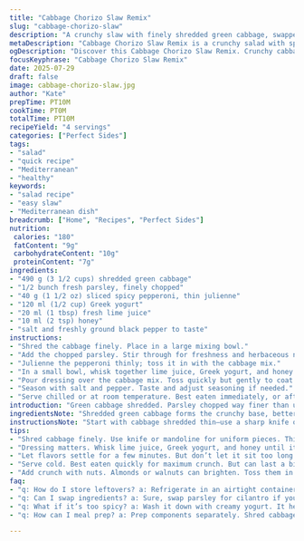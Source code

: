 ```yaml
---
title: "Cabbage Chorizo Slaw Remix"
slug: "cabbage-chorizo-slaw"
description: "A crunchy slaw with finely shredded green cabbage, swapped smoky chorizo for spicy pepperoni and tossed with creamy Greek yogurt instead of mayo. Brightened with lime juice and a touch of honey. Onion swapped for fresh parsley adds brightness. Quick to prep at 10 minutes, this salad plays on textures and sharp heat. Salt and pepper to taste finishes it off. Great as a side or light lunch."
metaDescription: "Cabbage Chorizo Slaw Remix is a crunchy salad with spicy pepperoni, fresh parsley, Greek yogurt, and lime juice. A quick and flavorful dish."
ogDescription: "Discover this Cabbage Chorizo Slaw Remix. Crunchy cabbage, spicy pepperoni, creamy yogurt dressing. Quick prep, bold flavors, great anytime."
focusKeyphrase: "Cabbage Chorizo Slaw Remix"
date: 2025-07-29
draft: false
image: cabbage-chorizo-slaw.jpg
author: "Kate"
prepTime: PT10M
cookTime: PT0M
totalTime: PT10M
recipeYield: "4 servings"
categories: ["Perfect Sides"]
tags:
- "salad"
- "quick recipe"
- "Mediterranean"
- "healthy"
keywords:
- "salad recipe"
- "easy slaw"
- "Mediterranean dish"
breadcrumb: ["Home", "Recipes", "Perfect Sides"]
nutrition: 
 calories: "180"
 fatContent: "9g"
 carbohydrateContent: "10g"
 proteinContent: "7g"
ingredients:
- "490 g (3 1/2 cups) shredded green cabbage"
- "1/2 bunch fresh parsley, finely chopped"
- "40 g (1 1/2 oz) sliced spicy pepperoni, thin julienne"
- "120 ml (1/2 cup) Greek yogurt"
- "20 ml (1 tbsp) fresh lime juice"
- "10 ml (2 tsp) honey"
- "salt and freshly ground black pepper to taste"
instructions:
- "Shred the cabbage finely. Place in a large mixing bowl."
- "Add the chopped parsley. Stir through for freshness and herbaceous notes."
- "Julienne the pepperoni thinly; toss it in with the cabbage mix."
- "In a small bowl, whisk together lime juice, Greek yogurt, and honey until smooth."
- "Pour dressing over the cabbage mix. Toss quickly but gently to coat everything evenly."
- "Season with salt and pepper. Taste and adjust seasoning if needed."
- "Serve chilled or at room temperature. Best eaten immediately, or after sitting 5 minutes to soften slightly."
introduction: "Green cabbage shredded. Parsley chopped way finer than usual. Slices of spicy pepperoni add heat and chew. Replace mayo with Greek yogurt, tangy, lighter, with a squirt of lime juice. A little honey smooths the tartness but don't sweeten it too much. Quick whip-up—ten minutes. Crunch, creaminess, heat, and herby freshness all tangled. No long marinating here or dull soggy bits. Salt and pepper, just right. Fresh but not boring. Great for something different with salads, sandwiches, or just by itself. Change up veggie for kale or carrot if you want. Always mixing textures and flavors out here."
ingredientsNote: "Shredded green cabbage forms the crunchy base, better finely sliced for easier eating. Parsley over onion to brighten without overpowering. Pepperoni makes for an accessible sub to chorizo, with smokier notes and less oily grit. Greek yogurt replaces mayonnaise for fewer calories and tang. Lime juice swaps lemon for a twist, paired with a touch of honey — balances acidity and adds a subtle sweetness. Salt and pepper, as always, personal touch. Keep ingredients fresh and sliced uniformly for best mouthfeel."
instructionsNote: "Start with cabbage shredded thin—use a sharp knife or mandoline. Parsley finely chopped so it blends but still stands out. Pepperoni julienned fine so it distributes flavor without chunks. Whisk the dressing ingredients smooth—no lumps, no separate layers. Gently toss cabbage, herbs, and meat together before pouring in dressing. Quick toss again to coat without bruising the cabbage. Salt last. Adjust seasoning based on freshness of herbs or spiciness of pepperoni. Ideal to serve right away or after a brief rest so flavors settle but texture stays crisp."
tips:
- "Shred cabbage finely. Use knife or mandoline for uniform pieces. Thinner means better texture. Keep it crisp. No one wants soggy cabbage. Fresh herbs entirely matter. Parsley over onions brings bright flavor."
- "Dressing matters. Whisk lime juice, Greek yogurt, and honey until it's smooth. No lumps or clumps. Don’t rush this step. The right consistency clings to everything. Adjust honey based on taste. Must balance tanginess."
- "Let flavors settle for a few minutes. But don’t let it sit too long. Crispness is key. Great with sandwiches or on its own. Experiment with veggies. Swap cabbage for kale. Carrots work if you want sweetness."
- "Serve cold. Best eaten quickly for maximum crunch. But can last a bit after tossing. Refrigerate if you need to store. Just remember it will soften. Adjust salt and pepper last. They’ll enhance everything."
- "Add crunch with nuts. Almonds or walnuts can brighten. Toss them in right before serving. Just to keep them crunchy. Spice things up with jalapeños or hot sauce if flavor needs a kick."
faq:
- "q: How do I store leftovers? a: Refrigerate in an airtight container. Best eaten within 24 hours but can last 2 days. Don’t let it get soggy. Cold is better."
- "q: Can I swap ingredients? a: Sure, swap parsley for cilantro if you like that. Use a different spicy meat too. Chorizo, salami, whatever is on hand."
- "q: What if it’s too spicy? a: Wash it down with creamy yogurt. It helps balance that heat. Add more yogurt to dressing. Reduce pepperoni amount too."
- "q: How can I meal prep? a: Prep components separately. Shred cabbage, chop herbs. Store dressing in a jar. Mix right before eating for freshness."

---
```

